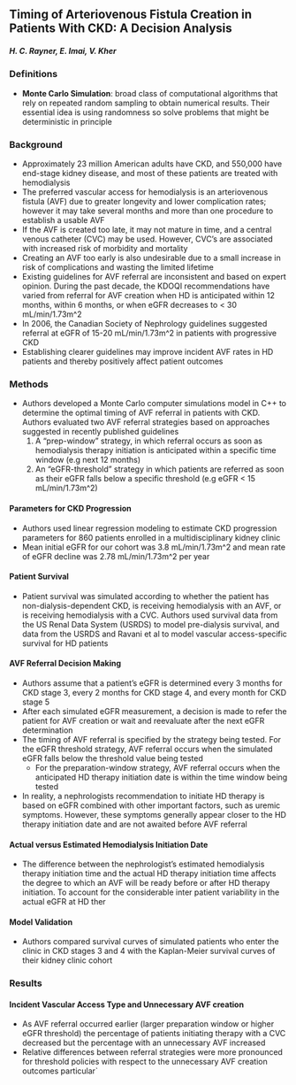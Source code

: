 ## Timing of Arteriovenous Fistula Creation in Patients With CKD: A Decision Analysis

##### **H. C. Rayner, E. Imai, V. Kher**

### Definitions  
- **Monte Carlo Simulation**: broad class of computational algorithms that rely on repeated random sampling to obtain numerical results.  Their essential idea is using randomness so solve problems that might be deterministic in principle

### Background
- Approximately 23 million American adults have CKD, and 550,000 have end-stage kidney disease, and most of these patients are treated with hemodialysis
- The preferred vascular access for hemodialysis is an arteriovenous fistula (AVF) due to greater longevity and lower complication rates; however it may take several months and more than one procedure to establish a usable AVF
- If the AVF is created too late, it may not mature in time, and a central venous catheter (CVC) may be used.  However, CVC’s are associated with increased risk of morbidity and mortality
- Creating an AVF too early is also undesirable due to a small increase in risk of complications and wasting the limited lifetime
- Existing guidelines for AVF referral are inconsistent and based on expert opinion.  During the past decade, the KDOQI recommendations have varied from referral for AVF creation when HD is anticipated within 12 months, within 6 months, or when eGFR decreases to < 30 mL/min/1.73m^2
- In 2006, the Canadian Society of Nephrology guidelines suggested referral at eGFR of 15-20 mL/min/1.73m^2 in patients with progressive CKD
- Establishing clearer guidelines may improve incident AVF rates in HD patients and thereby positively affect patient outcomes 

### Methods
- Authors developed a Monte Carlo computer simulations model in C++ to determine the optimal timing of AVF referral in patients with CKD.  Authors evaluated two AVF referral strategies based on approaches suggested in recently published guidelines
  1. A “prep-window” strategy, in which referral occurs as soon as hemodialysis therapy initiation is anticipated within a specific time window (e.g next 12 months)
  2. An “eGFR-threshold” strategy in which patients are referred as soon as their eGFR falls below a specific threshold (e.g eGFR < 15 mL/min/1.73m^2) 

#### Parameters for CKD Progression
- Authors used linear regression modeling to estimate CKD progression parameters for 860 patients enrolled in a multidisciplinary kidney clinic
- Mean initial eGFR for our cohort was 3.8 mL/min/1.73m^2 and mean rate of eGFR decline was 2.78 mL/min/1.73m^2 per year

#### Patient Survival
- Patient survival was simulated according to whether the patient has non-dialysis-dependent CKD, is receiving hemodialysis with an AVF, or is receiving hemodialysis with a CVC.  Authors used survival data from the US Renal Data System (USRDS) to model pre-dialysis survival, and data from the USRDS and Ravani et al to model vascular access-specific survival for HD patients

#### AVF Referral Decision Making
- Authors assume that a patient’s eGFR is determined every 3 months for CKD stage 3, every 2 months for CKD stage 4, and every month for CKD stage 5
- After each simulated eGFR measurement, a decision is made to refer the patient for AVF creation or wait and reevaluate after the next eGFR determination 
- The timing of AVF referral is specified by the strategy being tested.  For the eGFR threshold strategy, AVF referral occurs when the simulated eGFR falls below the threshold value being tested
  - For the preparation-window strategy, AVF referral occurs when the anticipated HD therapy initiation date is within the time window being tested
- In reality, a nephrologists recommendation to initiate HD therapy is based on eGFR combined with other important factors, such as uremic symptoms.  However, these symptoms generally appear closer to the HD therapy initiation date and are not awaited before AVF referral 

#### Actual versus Estimated Hemodialysis Initiation Date
- The difference between the nephrologist’s estimated hemodialysis therapy initiation time and the actual HD therapy initiation time affects the degree to which an AVF will be ready before or after HD therapy initiation.  To account for the considerable inter patient variability in the actual eGFR at HD ther

#### Model Validation
- Authors compared survival curves of simulated patients who enter the clinic in CKD stages 3 and 4 with the Kaplan-Meier survival curves of their kidney clinic cohort

### Results

#### Incident Vascular Access Type and Unnecessary AVF creation
- As AVF referral occurred earlier (larger preparation window or higher eGFR threshold) the percentage of patients initiating therapy with a CVC decreased but the percentage with an unnecessary AVF increased 
- Relative differences between referral strategies were more pronounced for threshold policies with respect to the unnecessary AVF creation outcomes particular`
